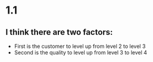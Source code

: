 # 1.1
## I think there are two factors:
- First is the customer to level up from level 2 to level 3
- Second is the quality to level up from level 3 to level 4
